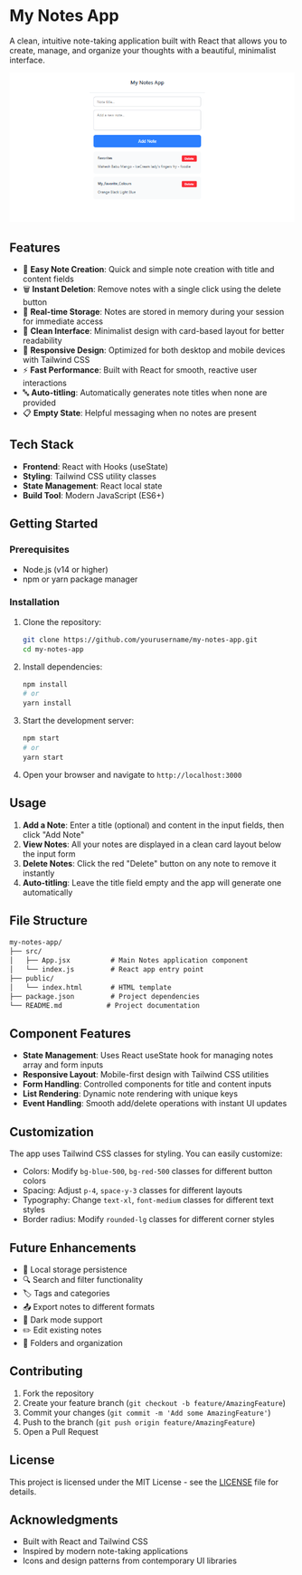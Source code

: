 # My Notes App
A clean, intuitive note-taking application built with React that allows you to create, manage, and organize your thoughts with a beautiful, minimalist interface.

![My Notes App](https://raw.githubusercontent.com/sukadha/Note_Book---tailwindcss/main/Screenshot%20(648).png)

## Features
- 📝 **Easy Note Creation**: Quick and simple note creation with title and content fields
- 🗑️ **Instant Deletion**: Remove notes with a single click using the delete button
- 💾 **Real-time Storage**: Notes are stored in memory during your session for immediate access
- 🎨 **Clean Interface**: Minimalist design with card-based layout for better readability
- 📱 **Responsive Design**: Optimized for both desktop and mobile devices with Tailwind CSS
- ⚡ **Fast Performance**: Built with React for smooth, reactive user interactions
- 🔤 **Auto-titling**: Automatically generates note titles when none are provided
- 📋 **Empty State**: Helpful messaging when no notes are present

## Tech Stack
- **Frontend**: React with Hooks (useState)
- **Styling**: Tailwind CSS utility classes
- **State Management**: React local state
- **Build Tool**: Modern JavaScript (ES6+)

## Getting Started

### Prerequisites
- Node.js (v14 or higher)
- npm or yarn package manager

### Installation
1. Clone the repository:
   ```bash
   git clone https://github.com/yourusername/my-notes-app.git
   cd my-notes-app
   ```

2. Install dependencies:
   ```bash
   npm install
   # or
   yarn install
   ```

3. Start the development server:
   ```bash
   npm start
   # or
   yarn start
   ```

4. Open your browser and navigate to `http://localhost:3000`

## Usage
1. **Add a Note**: Enter a title (optional) and content in the input fields, then click "Add Note"
2. **View Notes**: All your notes are displayed in a clean card layout below the input form
3. **Delete Notes**: Click the red "Delete" button on any note to remove it instantly
4. **Auto-titling**: Leave the title field empty and the app will generate one automatically

## File Structure
```
my-notes-app/
├── src/
│   ├── App.jsx          # Main Notes application component
│   └── index.js         # React app entry point
├── public/
│   └── index.html       # HTML template
├── package.json         # Project dependencies
└── README.md           # Project documentation
```

## Component Features
- **State Management**: Uses React useState hook for managing notes array and form inputs
- **Responsive Layout**: Mobile-first design with Tailwind CSS utilities
- **Form Handling**: Controlled components for title and content inputs
- **List Rendering**: Dynamic note rendering with unique keys
- **Event Handling**: Smooth add/delete operations with instant UI updates

## Customization
The app uses Tailwind CSS classes for styling. You can easily customize:
- Colors: Modify `bg-blue-500`, `bg-red-500` classes for different button colors
- Spacing: Adjust `p-4`, `space-y-3` classes for different layouts
- Typography: Change `text-xl`, `font-medium` classes for different text styles
- Border radius: Modify `rounded-lg` classes for different corner styles

## Future Enhancements
- 💾 Local storage persistence
- 🔍 Search and filter functionality
- 🏷️ Tags and categories
- 📤 Export notes to different formats
- 🌙 Dark mode support
- ✏️ Edit existing notes
- 📁 Folders and organization

## Contributing
1. Fork the repository
2. Create your feature branch (`git checkout -b feature/AmazingFeature`)
3. Commit your changes (`git commit -m 'Add some AmazingFeature'`)
4. Push to the branch (`git push origin feature/AmazingFeature`)
5. Open a Pull Request

## License
This project is licensed under the MIT License - see the [LICENSE](LICENSE) file for details.

## Acknowledgments
- Built with React and Tailwind CSS
- Inspired by modern note-taking applications
- Icons and design patterns from contemporary UI libraries
